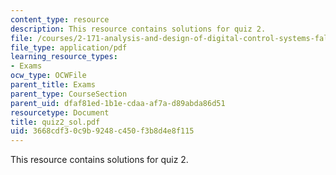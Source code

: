 ```yaml
---
content_type: resource
description: This resource contains solutions for quiz 2.
file: /courses/2-171-analysis-and-design-of-digital-control-systems-fall-2006/3668cdf30c9b9248c450f3b8d4e8f115_quiz2_sol.pdf
file_type: application/pdf
learning_resource_types:
- Exams
ocw_type: OCWFile
parent_title: Exams
parent_type: CourseSection
parent_uid: dfaf81ed-1b1e-cdaa-af7a-d89abda86d51
resourcetype: Document
title: quiz2_sol.pdf
uid: 3668cdf3-0c9b-9248-c450-f3b8d4e8f115
---
```

This resource contains solutions for quiz 2.

